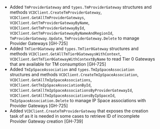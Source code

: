 * Added `TmProviderGateway` and `types.TmProviderGateway` structures and methods
  `VCDClient.CreateTmProviderGateway`, `VCDClient.GetAllTmProviderGateways`,
  `VCDClient.GetTmProviderGatewayByName`, `VCDClient.GetTmProviderGatewayById`,
  `VCDClient.GetTmProviderGatewayByNameAndRegionId`, `TmProviderGateway.Update`,
  `TmProviderGateway.Delete` to manage Provider Gateways [GH-725]
* Added `TmTier0Gateway` and `types.TmTier0Gateway` structures and methods
  `VCDClient.GetAllTmTier0GatewaysWithContext`, `VCDClient.GetTmTier0GatewayWithContextByName` to
  read Tier 0 Gateways that are available for TM consumption [GH-725]
* Added `TmIpSpaceAssociation` and `types.TmIpSpaceAssociation` structures and methods
  `VCDClient.CreateTmIpSpaceAssociation`, `VCDClient.GetAllTmIpSpaceAssociations`,
  `VCDClient.GetTmIpSpaceAssociationById`,
  `VCDClient.GetAllTmIpSpaceAssociationsByProviderGatewayId`,
  `VCDClient.GetAllTmIpSpaceAssociationsByIpSpaceId`, `TmIpSpaceAssociation.Delete` to manage IP
  Space associations with Provider Gateways [GH-725]
* Added `VCDClient.CreateTmProviderGateway` that exposes the creation task of as it is needed in
  some cases to retrieve ID of incomplete Provider Gateway creation [GH-739]
